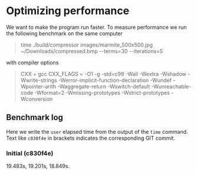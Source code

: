 # Optimizing performance

We want to make the program run faster. To measure performance we run the following benchmark on the same computer

> time ./build/compressor images/marmite_500x500.jpg ~/Downloads/compressed.bmp --terms=30 --iterations=5

with compiler options

> CXX = gcc
> CXX_FLAGS = -O1 -g -std=c99 -Wall -Wextra -Wshadow -Wwrite-strings -Werror-implicit-function-declaration -Wundef -Wpointer-arith -Waggregate-return  -Wswitch-default -Wunreachable-code -Wformat=2 -Wmissing-prototypes -Wstrict-prototypes -Wconversion

## Benchmark log

Here we write the `user` elapsed time from the output of the `time` command. Text like `c830f4e` in brackets indicates the corresponding GIT commit.

### Initial (c830f4e)

19.483s, 19.201s, 18.849s.
